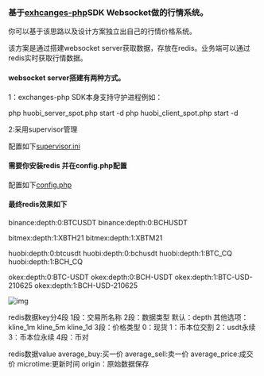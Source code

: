 ### 基于[exhcanges-php](https://github.com/zhouaini528/exchanges-php)SDK Websocket做的行情系统。

你可以基于该思路以及设计方案独立出自己的行情价格系统。

该方案是通过搭建websocket server获取数据，存放在redis。业务端可以通过redis实时获取行情数据。

#### websocket server搭建有两种方式。

1：exchanges-php SDK本身支持守护进程例如：

php huobi_server_spot.php start -d
php huobi_client_spot.php start -d

2:采用supervisor管理

配置如下[supervisor.ini](./supervisor.ini)


#### 需要你安装redis 并在config.php配置

配置如下[config.php](./config.php)

#### 最终redis效果如下

binance:depth:0:BTCUSDT
binance:depth:0:BCHUSDT

bitmex:depth:1:XBTH21
bitmex:depth:1:XBTM21

huobi:depth:0:btcusdt
huobi:depth:0:bchusdt
huobi:depth:1:BTC_CQ
huobi:depth:1:BCH_CQ

okex:depth:0:BTC-USDT
okex:depth:0:BCH-USDT
okex:depth:1:BTC-USD-210625
okex:depth:1:BCH-USD-210625

![img](./1.png)

redis数据key分4段
1段：交易所名称
2段：数据类型  默认：depth   其他选项：kline_1m  kline_5m   kline_1d
3段：价格类型  0：现货  1：币本位交割  2：usdt永续  3：币本位永续
4段：币对

redis数据value
average_buy:买一价
average_sell:卖一价
average_price:成交价
microtime:更新时间
origin：原始数据保存

